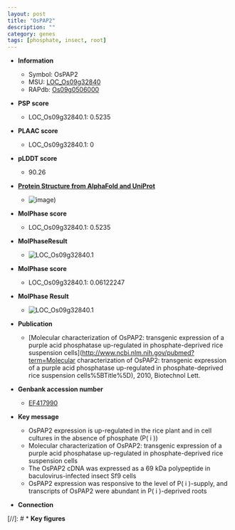 ```yaml
---
layout: post
title: "OsPAP2"
description: ""
category: genes
tags: [phosphate, insect, root]
---
```


* **Information**  
    + Symbol: OsPAP2  
    + MSU: [LOC_Os09g32840](http://rice.plantbiology.msu.edu/cgi-bin/ORF_infopage.cgi?orf=LOC_Os09g32840)  
    + RAPdb: [Os09g0506000](http://rapdb.dna.affrc.go.jp/viewer/gbrowse_details/irgsp1?name=Os09g0506000)  

* **PSP score**  
    + LOC_Os09g32840.1: 0.5235 

* **PLAAC score**  
    + LOC_Os09g32840.1: 0 

* **pLDDT score**
    + 90.26

* **[Protein Structure from AlphaFold and UniProt](https://www.uniprot.org/uniprotkb/Q0J0L3/entry#structure)**
    + ![image](https://ricepsp.github.io/images/Q0/AF-Q0J0L3-F1.png))

* **MolPhase score**
    + LOC_Os09g32840.1: 0.5235

* **MolPhaseResult**
    + ![LOC_Os09g32840.1](https://ricepsp.github.io/pictures/LOC_Os09g/LOC_Os09g32840.1.png)

* **MolPhase score**
    + LOC_Os09g32840.1: 0.06122247

* **MolPhase Result**
    + ![LOC_Os09g32840.1](https://304243504.github.io/Pictures/LOC_Os09g/LOC_Os09g32840.1.png)

* **Publication**  
    + [Molecular characterization of OsPAP2: transgenic expression of a purple acid phosphatase up-regulated in phosphate-deprived rice suspension cells](http://www.ncbi.nlm.nih.gov/pubmed?term=Molecular characterization of OsPAP2: transgenic expression of a purple acid phosphatase up-regulated in phosphate-deprived rice suspension cells%5BTitle%5D), 2010, Biotechnol Lett.

* **Genbank accession number**  
    + [EF417990](http://www.ncbi.nlm.nih.gov/nuccore/EF417990)

* **Key message**  
    + OsPAP2 expression is up-regulated in the rice plant and in cell cultures in the absence of phosphate (P( i ))
    + Molecular characterization of OsPAP2: transgenic expression of a purple acid phosphatase up-regulated in phosphate-deprived rice suspension cells
    + The OsPAP2 cDNA was expressed as a 69 kDa polypeptide in baculovirus-infected insect Sf9 cells
    + OsPAP2 expression was responsive to the level of P( i )-supply, and transcripts of OsPAP2 were abundant in P( i )-deprived roots

* **Connection**  

[//]: # * **Key figures**  


